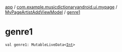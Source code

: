 [app](../../index.md) / [com.example.musicdictionaryandroid.ui.mypage](../index.md) / [MyPageArtistAddViewModel](index.md) / [genre1](./genre1.md)

# genre1

`val genre1: MutableLiveData<`[`Int`](https://kotlinlang.org/api/latest/jvm/stdlib/kotlin/-int/index.html)`>`